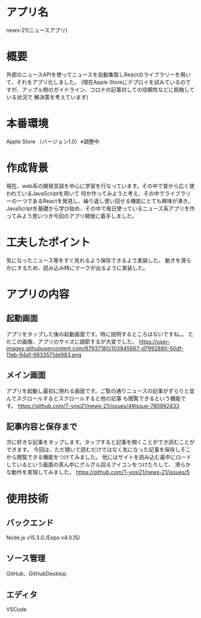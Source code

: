 # アプリ名
  news-21(ニュースアプリ)

# 概要
外部のニュースAPIを使ってニュースを自動集取しReactのライブラリーを用いて、それをアプリ化しました。
(現在Apple Storeにデプロイを試みているのですが、アップル側のガイドライン、コロナの記事対しての信頼性などに抵触している状況で
解決策を考えています)

# 本番環境
  Apple Store （バージョン1.0）※調整中

# 作成背景 
現在、web系の開発言語を中心に学習を行なっています。その中で昔から広く使われているJavaScriptを用いて
何か作ってみようと考え、その中でライブラリーの一つであるReactを発見し、繰り返し使い回せる機能にとても興味が沸き。
JavaScriptを基礎から学び始め、その中で毎日使っているニュース系アプリを作ってみよう思いつき今回のアプリ開発に着手しました。

# 工夫したポイント
気になったニュース等をすぐ見れるよう保存できるよう実装した。
動きを滑らかにするため、読み込み時にマークが出るように実装した。


# アプリの内容

## 起動画面
アプリをタップした後の起動画面です。特に説明するところはないですね。。
ただこの画像、アプリのサイズに調節するが大変でした。
https://user-images.githubusercontent.com/67937180/103845667-d7992880-50df-11eb-94a1-6633571de983.png

## メイン画面
アプリを起動し最初に現れる画面です。ご覧の通りニュースの記事がずらりと並んでスクロールするとスクロールすると他の記事
も閲覧できるという機能です。
https://github.com/T-yosi21/news-21/issues/4#issue-780992433

## 記事内容と保存まで
次に好きな記事をタップします。タップすると記事を開くことができ読むことができます。
今回は、ただ開いて読むだけではなく気になった記事を保存しそこから閲覧できる機能をつけてみました。
他にはサイトを読み込む最中にロードしているという画面の真ん中にグルグル回るアイコンをつけたりして、
滑らかな動作を実現してみました。
https://github.com/T-yosi21/news-21/issues/5

# 使用技術
## バックエンド
  Node.js v15.3.0./Expo v4.0.15/
## ソース管理
  GitHub、GitHubDesktop
## エディタ
  VSCode
